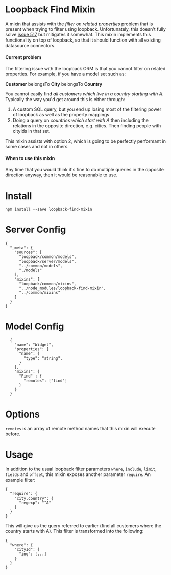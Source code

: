 # Loopback Find Mixin
A mixin that assists with the _filter on related properties_ problem that is present when trying to filter using loopback. Unfortunately, this doesn't fully solve [issue 517](https://github.com/strongloop/loopback/issues/517) but mitigates it somewhat. This mixin implements this functionality on top of loopback, so that it should function with all existing datasource connectors.

#### Current problem
The filtering issue with the loopback ORM is that you cannot filter on related properties. For example, if you have a model set such as:

**Customer** belongsTo **City** belongsTo **Country**

You cannot easily find *all customers which live in a country starting with A*. Typically the way you'd get around this is either through:

1. A custom SQL query, but you end up losing most of the filtering power of loopback as well as the property mappings
2. Doing a query on _countries which start with A_ then including the relations in the opposite direction, e.g. cities. Then finding people with cityIds in that set.

This mixin assists with option 2, which is going to be perfectly performant in some cases and not in others.

#### When to use this mixin
Any time that you would think it's fine to do multiple queries in the opposite direction anyway, then it would be reasonable to use.

# Install
`npm install --save loopback-find-mixin`

# Server Config
```
{
  "_meta": {
    "sources": [
      "loopback/common/models",
      "loopback/server/models",
      "../common/models",
      "./models"
    ],
    "mixins": [
      "loopback/common/mixins",
      "../node_modules/loopback-find-mixin",
      "../common/mixins"
    ]
  }
}
```

# Model Config
```
  {
    "name": "Widget",
    "properties": {
      "name": {
        "type": "string",
      }
    },
    "mixins": {
      "Find" : {
        "remotes": ["find"]
      }
    }
  }
```

# Options
`remotes` is an array of remote method names that this mixin will execute before.

# Usage
In addition to the usual loopback filter parameters `where`, `include`, `limit`, `fields` and `offset`, this mixin exposes another parameter `require`. An example filter:

```
{
  "require": {
    "city.country": {
      "regexp": "^A"
    }
  }
}
```

This will give us the query referred to earlier (find all customers where the country starts with A). This filter is transformed into the following:

```
{
  "where": {
    "cityId": {
      "inq": [...]
    }
  }
}
```
